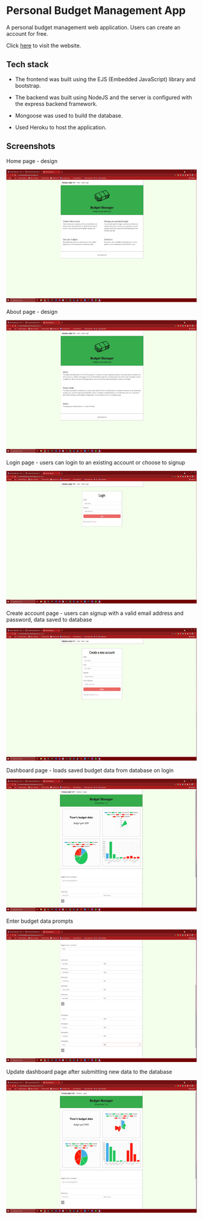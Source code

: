 # Personal Budget Management App

A personal budget management web application. Users can create an account for free.

Click <a href="https://personal-budget-app-v2.herokuapp.com/">here</a> to visit the website.

## Tech stack 

- The frontend was built using the EJS (Embedded JavaScript) library and bootstrap. 

- The backend was built using NodeJS and the server is configured with the express backend framework.

- Mongoose was used to build the database. 

- Used Heroku to host the application. 

## Screenshots

Home page - design

<img src="images/image_1.JPG" width="600" height="350">

About page - design

<img src="images/image_2.JPG" width="600" height="350">

Login page - users can login to an existing account or choose to signup

<img src="images/image_3.JPG" width="600" height="350">

Create account page - users can signup with a valid email address and password, data saved to database

<img src="images/image_4.JPG" width="600" height="350">

Dashboard page - loads saved budget data from database on login

<img src="images/image_5.JPG" width="600" height="350">

Enter budget data prompts

<img src="images/image_6.JPG" width="600" height="350">

Update dashboard page after submitting new data to the database

<img src="images/image_7.JPG" width="600" height="350">
